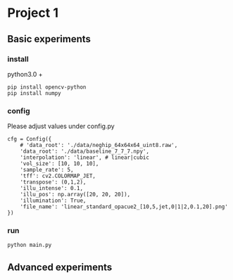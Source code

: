 # Project 1

## Basic experiments

### install
python3.0 +

```
pip install opencv-python
pip install numpy
```

### config
Please adjust values under config.py
```
cfg = Config({
    # 'data_root': './data/neghip_64x64x64_uint8.raw',
    'data_root': './data/baseline_7_7_7.npy',
    'interpolation': 'linear', # linear|cubic
    'vol_size': [10, 10, 10],
    'sample_rate': 5,
    'tff': cv2.COLORMAP_JET,
    'transpose': (0,1,2),
    'illu_intense': 0.1,
    'illu_pos': np.array([20, 20, 20]),
    'illumination': True,
    'file_name': 'linear_standard_opacue2_[10,5,jet,0|1|2,0.1,20].png'
})
```

### run

```bash
python main.py
```

## Advanced experiments
